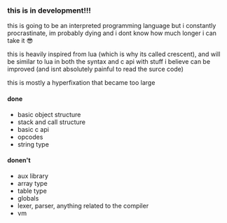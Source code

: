### this is in development!!!

this is going to be an interpreted programming language but i constantly procrastinate, im probably dying and i dont know how much longer i can take it :sunglasses:

this is heavily inspired from lua (which is why its called crescent), and will be similar to lua in both the syntax and c api with stuff i believe can be improved (and isnt absolutely painful to read the surce code)

this is mostly a hyperfixation that became too large

#### done

 - basic object structure
 - stack and call structure
 - basic c api
 - opcodes
 - string type

#### donen't

 - aux library
 - array type
 - table type
 - globals
 - lexer, parser, anything related to the compiler
 - vm
